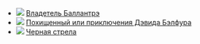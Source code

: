 * ![](/books/adv_history/Роберт%20Луис%20Стивенсон/Владетель%20Баллантрэ.jpg) [Владетель Баллантрэ](/books/adv_history/Роберт%20Луис%20Стивенсон/Владетель%20Баллантрэ)
* ![](/books/adv_history/Роберт%20Луис%20Стивенсон/Похищенный%20или%20приключения%20Дэвида%20Бэлфура.jpg) [Похищенный или приключения Дэвида Бэлфура](/books/adv_history/Роберт%20Луис%20Стивенсон/Похищенный%20или%20приключения%20Дэвида%20Бэлфура)
* ![](/books/adv_history/Роберт%20Луис%20Стивенсон/Черная%20стрела.jpg) [Черная стрела](/books/adv_history/Роберт%20Луис%20Стивенсон/Черная%20стрела)